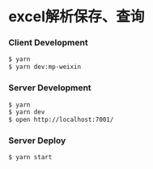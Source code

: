 # excel解析保存、查询

### Client Development

```bash
$ yarn
$ yarn dev:mp-weixin
```

### Server Development

```bash
$ yarn
$ yarn dev
$ open http://localhost:7001/
```

### Server Deploy

```bash
$ yarn start
```


[taro]: https://taro-docs.jd.com/docs/
[midway]: https://midwayjs.org
